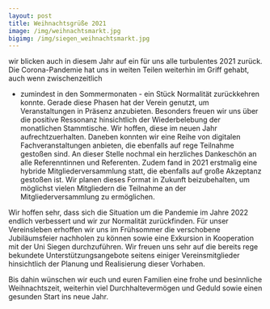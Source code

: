 ```yaml
---
layout: post
title: Weihnachtsgrüße 2021
image: /img/weihnachtsmarkt.jpg
bigimg: /img/siegen_weihnachtsmarkt.jpg
---
```


wir blicken auch in diesem Jahr auf ein für uns alle turbulentes 2021 zurück. Die Corona-Pandemie hat uns in weiten Teilen weiterhin im Griff gehabt, auch wenn zwischenzeitlich 
- zumindest in den Sommermonaten - ein Stück Normalität zurückkehren konnte. Gerade diese Phasen hat der Verein genutzt, um Veranstaltungen in Präsenz  anzubieten. 
Besonders freuen wir uns über die positive Ressonanz hinsichtlich der Wiederbelebung der monatlichen Stammtische. Wir hoffen, diese im neuen Jahr aufrechtzuerhalten.
Daneben konnten wir eine Reihe von digitalen Fachveranstaltungen anbieten, die ebenfalls auf rege Teilnahme gestoßen sind. 
An dieser Stelle nochmal ein herzliches Dankeschön an alle Referenntinnen und Referenten. Zudem fand in 2021 erstmalig eine hybride Mitgliederversammlung statt, die 
ebenfalls auf große Akzeptanz gestoßen ist. Wir planen dieses Format in Zukunft beizubehalten, um möglichst vielen Mitgliedern die Teilnahme an der Mitgliederversammlung 
zu ermöglichen.

Wir hoffen sehr, dass sich die Situation um die Pandemie im Jahre 2022 endlich verbessert und wir zur Normalität zurückfinden. 
Für unser Vereinsleben erhoffen wir uns im Frühsommer die verschobene Jubiläumsfeier nachholen zu können sowie eine Exkursion in Kooperation mit der Uni Siegen durchzuführen. 
Wir freuen uns sehr auf die bereits rege bekundete Unterstützungsangebote seitens einiger Vereinsmitglieder hinsichtlich der Planung und Realisierung dieser Vorhaben.

Bis dahin wünschen wir euch und euren Familien eine frohe und besinnliche Weihnachtszeit, weiterhin viel Durchhaltevermögen und Geduld sowie einen gesunden Start ins neue Jahr.
